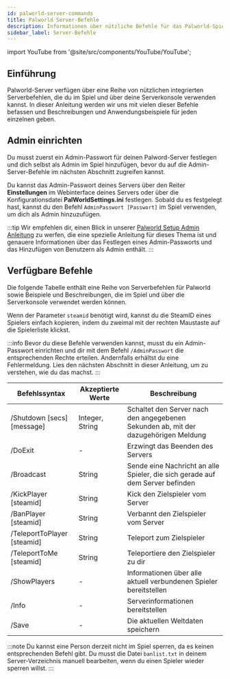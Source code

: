 ```yaml
---
id: palworld-server-commands
title: Palworld Server-Befehle
description: Informationen über nützliche Befehle für das Palworld-Spiel von ZAP-Hosting - ZAP-Hosting.com Dokumentation
sidebar_label: Server-Befehle
---
```


import YouTube from '@site/src/components/YouTube/YouTube';

## Einführung
Palworld-Server verfügen über eine Reihe von nützlichen integrierten Serverbefehlen, die du im Spiel und über deine Serverkonsole verwenden kannst. In dieser Anleitung werden wir uns mit vielen dieser Befehle befassen und Beschreibungen und Anwendungsbeispiele für jeden einzelnen geben.

<YouTube videoId="SDZC4-FEdNM" title="Set up your PALWORLD server in just one MINUTE!" description="Feel like you understand better when you see things in action?  We’ve got you! Dive into our video that breaks it all down for you. Whether you're in a rush or just prefer to soak up information in the most engaging way possible!"/>

## Admin einrichten

Du musst zuerst ein Admin-Passwort für deinen Palword-Server festlegen und dich selbst als Admin im Spiel hinzufügen, bevor du auf die Admin-Server-Befehle im nächsten Abschnitt zugreifen kannst.

Du kannst das Admin-Passwort deines Servers über den Reiter **Einstellungen** im Webinterface deines Servers oder über die Konfigurationsdatei **PalWorldSettings.ini** festlegen. Sobald du es festgelegt hast, kannst du den Befehl `AdminPasswort [Passwort]` im Spiel verwenden, um dich als Admin hinzuzufügen.

:::tip
Wir empfehlen dir, einen Blick in unserer [Palworld Setup Admin Anleitung](palworld-admin.md) zu werfen, die eine spezielle Anleitung für dieses Thema ist und genauere Informationen über das Festlegen eines Admin-Passworts und das Hinzufügen von Benutzern als Admin enthält.
:::

## Verfügbare Befehle

Die folgende Tabelle enthält eine Reihe von Serverbefehlen für Palworld sowie Beispiele und Beschreibungen, die im Spiel und über die Serverkonsole verwendet werden können.

Wenn der Parameter `steamid` benötigt wird, kannst du die SteamID eines Spielers einfach kopieren, indem du zweimal mit der rechten Maustaste auf die Spielerliste klickst.

:::info
Bevor du diese Befehle verwenden kannst, musst du ein Admin-Passwort einrichten und dir mit dem Befehl `/AdminPasswort` die entsprechenden Rechte erteilen. Andernfalls erhältst du eine Fehlermeldung. Lies den nächsten Abschnitt in dieser Anleitung, um zu verstehen, wie du das machst.
:::

| Befehlssyntax               | Akzeptierte Werte | Beschreibung                                                                        | 
| --------------------------- | ----------------- | ----------------------------------------------------------------------------------- | 
| /Shutdown [secs] [message]  | Integer, String   | Schaltet den Server nach den angegebenen Sekunden ab, mit der dazugehörigen Meldung | 
| /DoExit                     | -                 | Erzwingt das Beenden des Servers                                                    | 
| /Broadcast                  | String            | Sende eine Nachricht an alle Spieler, die sich gerade auf dem Server befinden       | 
| /KickPlayer [steamid]       | String            | Kick den Zielspieler vom Server                                                     | 
| /BanPlayer [steamid]        | String            | Verbannt den Zielspieler vom Server                                                 | 
| /TeleportToPlayer [steamid] | String            | Teleport zum Zielspieler                                                            | 
| /TeleportToMe [steamid]     | String            | Teleportiere den Zielspieler zu dir                                                 | 
| /ShowPlayers                | -                 | Informationen über alle aktuell verbundenen Spieler bereitstellen                   | 
| /Info                       | -                 | Serverinformationen bereitstellen                                                   | 
| /Save                       | -                 | Die aktuellen Weltdaten speichern                                                   |

:::note
Du kannst eine Person derzeit nicht im Spiel sperren, da es keinen entsprechenden Befehl gibt. Du musst die Datei `banlist.txt` in deinem Server-Verzeichnis manuell bearbeiten, wenn du einen Spieler wieder sperren willst.
:::